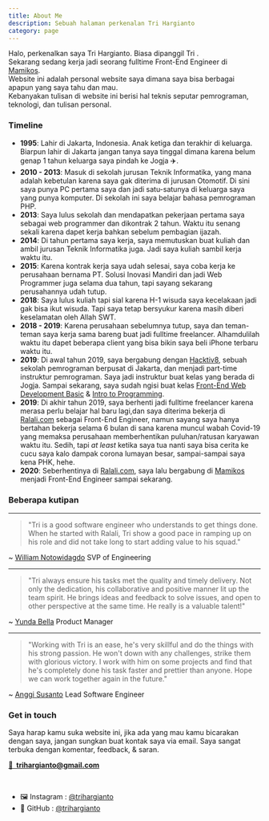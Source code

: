 ```yaml
---
title: About Me
description: Sebuah halaman perkenalan Tri Hargianto
category: page
---
```


Halo, perkenalkan saya Tri Hargianto. Biasa dipanggil Tri . <br />
Sekarang sedang kerja jadi seorang fulltime Front-End Engineer di [Mamikos](https://mamikos.com). <br />
Website ini adalah personal website saya dimana saya bisa berbagai apapun yang saya tahu dan mau. <br />
Kebanyakan tulisan di website ini berisi hal teknis seputar pemrograman, teknologi, dan tulisan personal.

### Timeline

- **1995**: Lahir di Jakarta, Indonesia. Anak ketiga dan terakhir di keluarga. Biarpun lahir di Jakarta jangan tanya saya tinggal dimana karena belum genap 1 tahun keluarga saya pindah ke Jogja ✈️.
- **2010 - 2013**: Masuk di sekolah jurusan Teknik Informatika, yang mana adalah kebetulan karena saya gak diterima di jurusan Otomotif. Di sini saya punya PC pertama saya dan jadi satu-satunya di keluarga saya yang punya komputer. Di sekolah ini saya belajar bahasa pemrograman PHP.
- **2013**: Saya lulus sekolah dan mendapatkan pekerjaan pertama saya sebagai web programmer dan dikontrak 2 tahun. Waktu itu senang sekali karena dapet kerja bahkan sebelum pembagian ijazah.
- **2014**: Di tahun pertama saya kerja, saya memutuskan buat kuliah dan ambil jurusan Teknik Informatika juga. Jadi saya kuliah sambil kerja waktu itu.
- **2015**: Karena kontrak kerja saya udah selesai, saya coba kerja ke perusahaan bernama PT. Solusi Inovasi Mandiri dan jadi Web Programmer juga selama dua tahun, tapi sayang sekarang perusahannya udah tutup.
- **2018**: Saya lulus kuliah tapi sial karena H-1 wisuda saya kecelakaan jadi gak bisa ikut wisuda. Tapi saya tetap bersyukur karena masih diberi keselamatan oleh Allah SWT.
- **2018 - 2019**: Karena perusahaan sebelumnya tutup, saya dan teman-teman saya kerja sama bareng buat jadi fulltime freelancer. Alhamdulilah waktu itu dapet beberapa client yang bisa bikin saya beli iPhone terbaru waktu itu.
- **2019**: Di awal tahun 2019, saya bergabung dengan [Hacktiv8](https://hacktiv8.com/), sebuah sekolah pemrograman berpusat di Jakarta, dan menjadi part-time instruktur pemrograman. Saya jadi instruktur buat kelas yang berada di Jogja. Sampai sekarang, saya sudah ngisi buat kelas [Front-End Web Development Basic](https://hacktiv8.com/frontend/jakarta/) & [Intro to Programming](https://hacktiv8.com/intro-to-programming/jakarta/).
- **2019**: Di akhir tahun 2019, saya berhenti jadi fulltime freelancer karena merasa perlu belajar hal baru lagi,dan saya diterima bekerja di [Ralali.com](https://www.ralali.com/) sebagai Front-End Engineer, namun sayang saya hanya bertahan bekerja selama 6 bulan di sana karena muncul wabah Covid-19 yang memaksa perusahaan memberhentikan puluhan/ratusan karyawan waktu itu. Sedih, tapi _at least_ ketika saya tua nanti saya bisa cerita ke cucu saya kalo dampak corona lumayan besar, sampai-sampai saya kena PHK, hehe.
- **2020**: Seberhentinya di [Ralali.com](https://www.ralali.com/), saya lalu bergabung di [Mamikos](https://mamikos.com/) menjadi Front-End Engineer sampai sekarang.

### Beberapa kutipan

---

> "Tri is a good software engineer who understands to get things done. When he started with Ralali, Tri show a good pace in ramping up on his role and did not take long to start adding value to his squad."

~ [William Notowidagdo](https://www.linkedin.com/in/williamn/)
SVP of Engineering

---

> "Tri always ensure his tasks met the quality and timely delivery. Not only the dedication, his collaborative and positive manner lit up the team spirit. He brings ideas and feedback to solve issues, and open to other perspective at the same time. He really is a valuable talent!"

~ [Yunda Bella](https://www.linkedin.com/in/yunda-bella-paramitha-25404966/)
Product Manager

---

> "Working with Tri is an ease, he's very skillful and do the things with his strong passion. He won't down with any challenges, strike them with glorious victory. I work with him on some projects and find that he's completely done his task faster and prettier than anyone. Hope we can work together again in the future."

~ [Anggi Susanto](https://www.linkedin.com/in/anggi-susanto/)
Lead Software Engineer

### Get in touch

Saya harap kamu suka website ini, jika ada yang mau kamu bicarakan dengan saya, jangan sungkan buat kontak saya via email. Saya sangat terbuka dengan komentar, feedback, & saran.

<h4 style="margin-top: 0; margin-bottom: 45px;">
    <a href="mailto:trihargianto@gmail.com">
        💌 &nbsp;trihargianto@gmail.com
    </a>
</h4>

- 🖼 Instagram : [@trihargianto](https://instagram.com/trihargianto)
- 🐙 GitHub : [@trihargianto](https://github.com/trihargianto)

